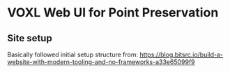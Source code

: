 # VOXL Web UI for Point Preservation



## Site setup

Basically followed initial setup structure from: https://blog.bitsrc.io/build-a-website-with-modern-tooling-and-no-frameworks-a33e65099f9

